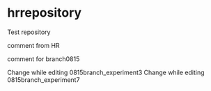 hrrepository
============

Test repository

comment from HR

comment for branch0815

Change while editing 0815branch_experiment3
Change while editing 0815branch_experiment7
